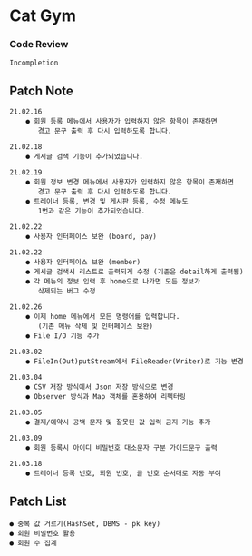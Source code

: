 # Cat Gym

### Code Review
    Incompletion

## Patch Note
    21.02.16
        ● 회원 등록 메뉴에서 사용자가 입력하지 않은 항목이 존재하면
           경고 문구 출력 후 다시 입력하도록 합니다.

    21.02.18
        ● 게시글 검색 기능이 추가되었습니다.
    
    21.02.19
        ● 회원 정보 변경 메뉴에서 사용자가 입력하지 않은 항목이 존재하면
           경고 문구 출력 후 다시 입력하도록 합니다.
        ● 트레이너 등록, 변경 및 게시판 등록, 수정 메뉴도
           1번과 같은 기능이 추가되었습니다.
    
    21.02.22
        ● 사용자 인터페이스 보완 (board, pay)

    21.02.22
        ● 사용자 인터페이스 보완 (member)
        ● 게시글 검색시 리스트로 출력되게 수정 (기존은 detail하게 출력됨)
        ● 각 메뉴의 정보 입력 후 home으로 나가면 모든 정보가
           삭제되는 버그 수정
    
    21.02.26
        ● 이제 home 메뉴에서 모든 명령어를 입력합니다.
           (기존 메뉴 삭제 및 인터페이스 보완)
        ● File I/O 기능 추가

    21.03.02
        ● FileIn(Out)putStream에서 FileReader(Writer)로 기능 변경

    21.03.04
        ● CSV 저장 방식에서 Json 저장 방식으로 변경
        ● Observer 방식과 Map 객체를 혼용하여 리펙터링

    21.03.05
        ● 결제/예약시 공백 문자 및 잘못된 값 입력 금지 기능 추가
           
    21.03.09
        ● 회원 등록시 아이디 비밀번호 대소문자 구분 가이드문구 출력

    21.03.18
        ● 트레이너 등록 번호, 회원 번호, 글 번호 순서대로 자동 부여
        
## Patch List
    ● 중복 값 거르기(HashSet, DBMS - pk key)
    ● 회원 비밀번호 활용
    ● 회원 수 집계